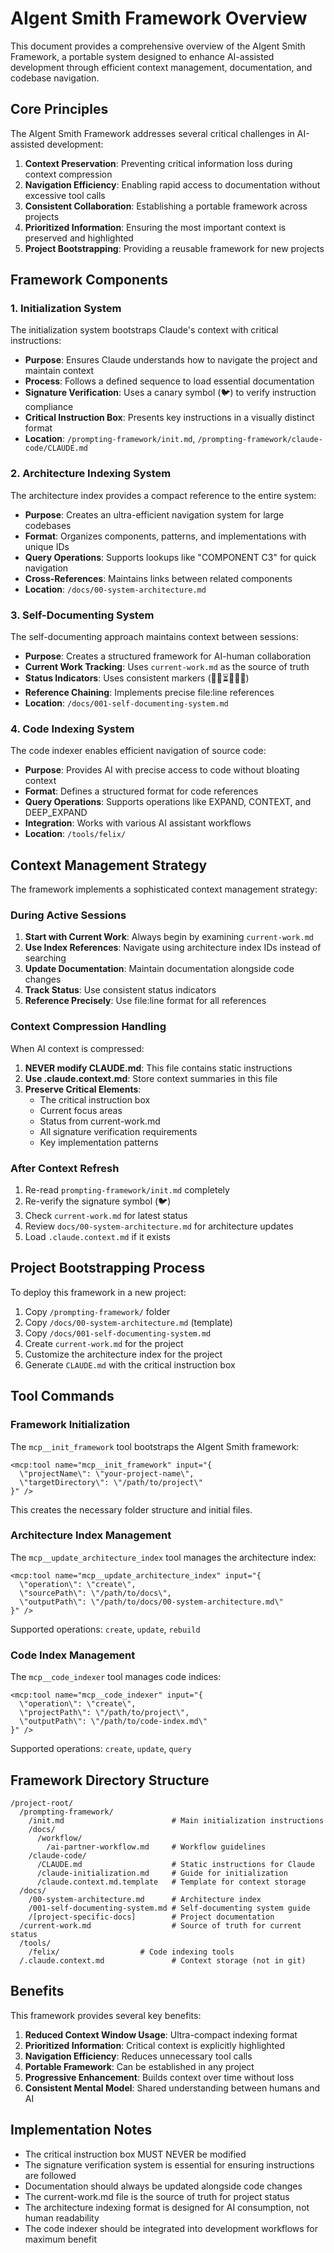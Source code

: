 # AIgent Smith Framework Overview

This document provides a comprehensive overview of the AIgent Smith Framework, a portable system designed to enhance AI-assisted development through efficient context management, documentation, and codebase navigation.

## Core Principles

The AIgent Smith Framework addresses several critical challenges in AI-assisted development:

1. **Context Preservation**: Preventing critical information loss during context compression
2. **Navigation Efficiency**: Enabling rapid access to documentation without excessive tool calls
3. **Consistent Collaboration**: Establishing a portable framework across projects
4. **Prioritized Information**: Ensuring the most important context is preserved and highlighted
5. **Project Bootstrapping**: Providing a reusable framework for new projects

## Framework Components

### 1. Initialization System

The initialization system bootstraps Claude's context with critical instructions:

- **Purpose**: Ensures Claude understands how to navigate the project and maintain context
- **Process**: Follows a defined sequence to load essential documentation
- **Signature Verification**: Uses a canary symbol (🐦) to verify instruction compliance
- **Critical Instruction Box**: Presents key instructions in a visually distinct format
- **Location**: `/prompting-framework/init.md`, `/prompting-framework/claude-code/CLAUDE.md`

### 2. Architecture Indexing System

The architecture index provides a compact reference to the entire system:

- **Purpose**: Creates an ultra-efficient navigation system for large codebases
- **Format**: Organizes components, patterns, and implementations with unique IDs
- **Query Operations**: Supports lookups like "COMPONENT C3" for quick navigation
- **Cross-References**: Maintains links between related components 
- **Location**: `/docs/00-system-architecture.md`

### 3. Self-Documenting System

The self-documenting approach maintains context between sessions:

- **Purpose**: Creates a structured framework for AI-human collaboration
- **Current Work Tracking**: Uses `current-work.md` as the source of truth
- **Status Indicators**: Uses consistent markers (🔄✅⏳🧪🐛📝)
- **Reference Chaining**: Implements precise file:line references
- **Location**: `/docs/001-self-documenting-system.md`

### 4. Code Indexing System

The code indexer enables efficient navigation of source code:

- **Purpose**: Provides AI with precise access to code without bloating context
- **Format**: Defines a structured format for code references
- **Query Operations**: Supports operations like EXPAND, CONTEXT, and DEEP_EXPAND
- **Integration**: Works with various AI assistant workflows
- **Location**: `/tools/felix/`

## Context Management Strategy

The framework implements a sophisticated context management strategy:

### During Active Sessions

1. **Start with Current Work**: Always begin by examining `current-work.md`
2. **Use Index References**: Navigate using architecture index IDs instead of searching
3. **Update Documentation**: Maintain documentation alongside code changes
4. **Track Status**: Use consistent status indicators
5. **Reference Precisely**: Use file:line format for all references

### Context Compression Handling

When AI context is compressed:

1. **NEVER modify CLAUDE.md**: This file contains static instructions
2. **Use .claude.context.md**: Store context summaries in this file
3. **Preserve Critical Elements**:
   - The critical instruction box
   - Current focus areas 
   - Status from current-work.md
   - All signature verification requirements
   - Key implementation patterns

### After Context Refresh

1. Re-read `prompting-framework/init.md` completely
2. Re-verify the signature symbol (🐦)
3. Check `current-work.md` for latest status
4. Review `docs/00-system-architecture.md` for architecture updates
5. Load `.claude.context.md` if it exists

## Project Bootstrapping Process

To deploy this framework in a new project:

1. Copy `/prompting-framework/` folder
2. Copy `/docs/00-system-architecture.md` (template)
3. Copy `/docs/001-self-documenting-system.md`
4. Create `current-work.md` for the project
5. Customize the architecture index for the project
6. Generate `CLAUDE.md` with the critical instruction box

## Tool Commands

### Framework Initialization

The `mcp__init_framework` tool bootstraps the AIgent Smith framework:

```
<mcp:tool name="mcp__init_framework" input="{
  \"projectName\": \"your-project-name\", 
  \"targetDirectory\": \"/path/to/project\"
}" />
```

This creates the necessary folder structure and initial files.

### Architecture Index Management

The `mcp__update_architecture_index` tool manages the architecture index:

```
<mcp:tool name="mcp__update_architecture_index" input="{
  \"operation\": \"create\",  
  \"sourcePath\": \"/path/to/docs\", 
  \"outputPath\": \"/path/to/docs/00-system-architecture.md\"
}" />
```

Supported operations: `create`, `update`, `rebuild`

### Code Index Management

The `mcp__code_indexer` tool manages code indices:

```
<mcp:tool name="mcp__code_indexer" input="{
  \"operation\": \"create\",
  \"projectPath\": \"/path/to/project\",
  \"outputPath\": \"/path/to/code-index.md\"
}" />
```

Supported operations: `create`, `update`, `query`

## Framework Directory Structure

```
/project-root/
  /prompting-framework/
    /init.md                        # Main initialization instructions
    /docs/
      /workflow/
        /ai-partner-workflow.md     # Workflow guidelines
    /claude-code/
      /CLAUDE.md                    # Static instructions for Claude
      /claude-initialization.md     # Guide for initialization
      /claude.context.md.template   # Template for context storage
  /docs/
    /00-system-architecture.md      # Architecture index
    /001-self-documenting-system.md # Self-documenting system guide
    /[project-specific-docs]        # Project documentation
  /current-work.md                  # Source of truth for current status
  /tools/
    /felix/                  # Code indexing tools
  /.claude.context.md               # Context storage (not in git)
```

## Benefits

This framework provides several key benefits:

1. **Reduced Context Window Usage**: Ultra-compact indexing format
2. **Prioritized Information**: Critical context is explicitly highlighted
3. **Navigation Efficiency**: Reduces unnecessary tool calls
4. **Portable Framework**: Can be established in any project
5. **Progressive Enhancement**: Builds context over time without loss
6. **Consistent Mental Model**: Shared understanding between humans and AI

## Implementation Notes

- The critical instruction box MUST NEVER be modified
- The signature verification system is essential for ensuring instructions are followed
- Documentation should always be updated alongside code changes
- The current-work.md file is the source of truth for project status
- The architecture indexing format is designed for AI consumption, not human readability
- The code indexer should be integrated into development workflows for maximum benefit